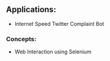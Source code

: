 ## Applications:
- Internet Speed Twitter Complaint Bot

### Concepts:
- Web Interaction using Selenium